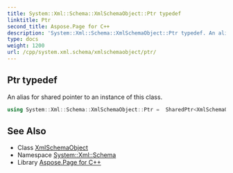 ```yaml
---
title: System::Xml::Schema::XmlSchemaObject::Ptr typedef
linktitle: Ptr
second_title: Aspose.Page for C++
description: 'System::Xml::Schema::XmlSchemaObject::Ptr typedef. An alias for shared pointer to an instance of this class in C++.'
type: docs
weight: 1200
url: /cpp/system.xml.schema/xmlschemaobject/ptr/
---
```

## Ptr typedef


An alias for shared pointer to an instance of this class.

```cpp
using System::Xml::Schema::XmlSchemaObject::Ptr =  SharedPtr<XmlSchemaObject>
```

## See Also

* Class [XmlSchemaObject](../)
* Namespace [System::Xml::Schema](../../)
* Library [Aspose.Page for C++](../../../)
